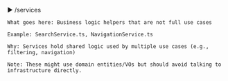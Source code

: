 ▶️ /services

    What goes here: Business logic helpers that are not full use cases

    Example: SearchService.ts, NavigationService.ts

    Why: Services hold shared logic used by multiple use cases (e.g., filtering, navigation)

    Note: These might use domain entities/VOs but should avoid talking to infrastructure directly.
